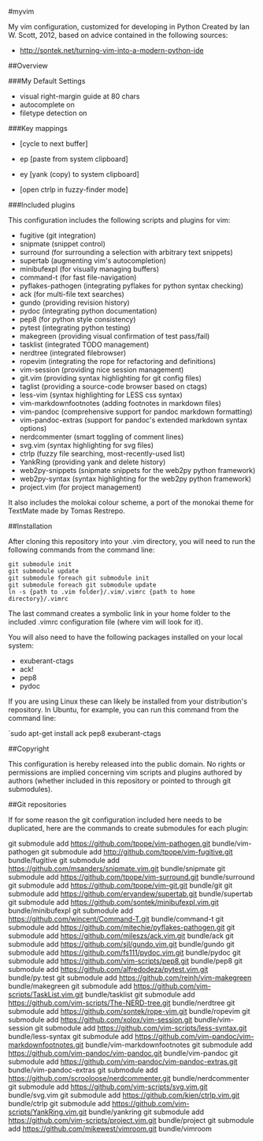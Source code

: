 #myvim

My vim configuration, customized for developing in Python
Created by Ian W. Scott, 2012, based on advice contained in the 
following sources:

- http://sontek.net/turning-vim-into-a-modern-python-ide

##Overview

###My Default Settings

- visual right-margin guide at 80 chars
- autocomplete on
- filetype detection on

###Key mappings

- <leader><Tab> [cycle to next buffer]
- <leader>ep [paste from system clipboard]
- <leader>ey [yank (copy) to system clipboard]

- <c-p> [open ctrlp in fuzzy-finder mode]

###Included plugins

This configuration includes the following scripts and plugins for vim:

- fugitive (git integration)
- snipmate (snippet control)
- surround (for surrounding a selection with arbitrary text snippets)
- supertab (augmenting vim's autocompletion)
- minibufexpl (for visually managing buffers)
- command-t (for fast file-navigation)
- pyflakes-pathogen (integrating pyflakes for python syntax checking)
- ack (for multi-file text searches)
- gundo (providing revision history)
- pydoc (integrating python documentation)
- pep8 (for python style consistency)
- pytest (integrating python testing)
- makegreen (providing visual confirmation of test pass/fail)
- tasklist (integrated TODO management)
- nerdtree (integrated filebrowser)
- ropevim (integrating the rope for refactoring and definitions)
- vim-session (providing nice session management)
- git.vim (providing syntax highlighting for git config files)
- taglist (providing a source-code browser based on ctags)
- less-vim (syntax highlighting for LESS css syntax)
- vim-markdownfootnotes (adding footnotes in markdown files)
- vim-pandoc (comprehensive support for pandoc markdown formatting)
- vim-pandoc-extras (support for pandoc's extended markdown syntax options)
- nerdcommenter (smart toggling of comment lines)
- svg.vim (syntax highlighting for svg files)
- ctrlp (fuzzy file searching, most-recently-used list)
- YankRing (providing yank and delete history)
- web2py-snippets (snipmate snippets for the web2py python framework)
- web2py-syntax (syntax highlighting for the web2py python framework)
- project.vim (for project management)

It also includes the molokai colour scheme, a port of the monokai theme
for TextMate made by Tomas Restrepo.

##Installation

After cloning this repository into your .vim directory, you will
need to run the following commands from the command line:

    git submodule init
    git submodule update
    git submodule foreach git submodule init
    git submodule foreach git submodule update
    ln -s {path to .vim folder}/.vim/.vimrc {path to home directory}/.vimrc

The last command creates a symbolic link in your home folder 
to the included .vimrc configuration file (where vim will look 
for it). 

You will also need to have the following packages installed on 
your local system:

- exuberant-ctags
- ack!
- pep8
- pydoc

If you are using Linux these can likely be installed 
from your distribution's repository. In Ubuntu, for example, you can 
run this command from the command line:

`sudo apt-get install ack pep8 exuberant-ctags

##Copyright

This configuration is hereby released into the public domain. 
No rights or permissions are implied concerning vim scripts and 
plugins authored by authors (whether included in this repository 
or pointed to through git submodules).

##Git repositories

If for some reason the git configuration included here needs to be duplicated, 
here are the commands to create submodules for each plugin:

git submodule add https://github.com/tpope/vim-pathogen.git bundle/vim-pathogen
git submodule add http://github.com/tpope/vim-fugitive.git bundle/fugitive
git submodule add https://github.com/msanders/snipmate.vim.git bundle/snipmate
git submodule add https://github.com/tpope/vim-surround.git bundle/surround
git submodule add https://github.com/tpope/vim-git.git bundle/git
git submodule add https://github.com/ervandew/supertab.git bundle/supertab
git submodule add https://github.com/sontek/minibufexpl.vim.git bundle/minibufexpl
git submodule add https://github.com/wincent/Command-T.git bundle/command-t
git submodule add https://github.com/mitechie/pyflakes-pathogen.git
git submodule add https://github.com/mileszs/ack.vim.git bundle/ack
git submodule add https://github.com/sjl/gundo.vim.git bundle/gundo
git submodule add https://github.com/fs111/pydoc.vim.git bundle/pydoc
git submodule add https://github.com/vim-scripts/pep8.git bundle/pep8
git submodule add https://github.com/alfredodeza/pytest.vim.git bundle/py.test
git submodule add https://github.com/reinh/vim-makegreen bundle/makegreen
git submodule add https://github.com/vim-scripts/TaskList.vim.git bundle/tasklist
git submodule add https://github.com/vim-scripts/The-NERD-tree.git bundle/nerdtree
git submodule add https://github.com/sontek/rope-vim.git bundle/ropevim
git submodule add https://github.com/xolox/vim-session.git bundle/vim-session
git submodule add https://github.com/vim-scripts/less-syntax.git bundle/less-syntax
git submodule add https://github.com/vim-pandoc/vim-markdownfootnotes.git bundle/vim-markdownfootnotes
git submodule add https://github.com/vim-pandoc/vim-pandoc.git bundle/vim-pandoc
git submodule add https://github.com/vim-pandoc/vim-pandoc-extras.git bundle/vim-pandoc-extras
git submodule add https://github.com/scrooloose/nerdcommenter.git bundle/nerdcommenter
git submodule add https://github.com/vim-scripts/svg.vim.git bundle/svg.vim
git submodule add https://github.com/kien/ctrlp.vim.git bundle/ctrlp
git submodule add https://github.com/vim-scripts/YankRing.vim.git bundle/yankring
git submodule add https://github.com/vim-scripts/project.vim.git bundle/project
git submodule add https://github.com/mikewest/vimroom.git bundle/vimroom
